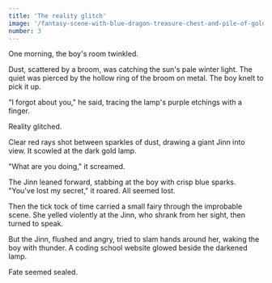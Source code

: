 ```yaml
---
title: 'The reality glitch'
image: '/fantasy-scene-with-blue-dragon-treasure-chest-and-pile-of-golden-coins-d-illustration-707801968.jpg'
number: 3
---
```


One morning, the boy's room twinkled.

Dust, scattered by a broom, was catching the sun's pale winter light. The quiet was pierced by the hollow ring of the broom on metal. The boy knelt to pick it up.

"I forgot about you," he said, tracing the lamp's purple etchings with a finger.

Reality glitched. 

Clear red rays shot between sparkles of dust, drawing a giant Jinn into view. It scowled at the dark gold lamp. 

"What are you doing," it screamed.

The Jinn leaned forward, stabbing at the boy with crisp blue sparks. "You've lost my secret," it roared. All seemed lost.

Then the tick tock of time carried a small fairy through the improbable scene. She yelled violently at the Jinn, who shrank from her sight, then turned to speak.

But the Jinn, flushed and angry, tried to slam hands around her, waking the boy with thunder. A coding school website glowed beside the darkened lamp.

Fate seemed sealed.